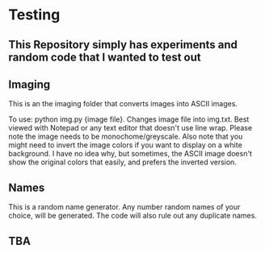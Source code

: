 # Testing

## This Repository simply has experiments and random code that I wanted to test out

## Imaging

This is an the imaging folder that converts images into ASCII images.

To use: python img.py {image file}. Changes image file into img.txt. Best viewed with Notepad or any text editor that doesn't use line wrap. Please note the image needs to be monochome/greyscale. Also note that you might need to invert the image colors if you want to display on a white background. I have no idea why, but sometimes, the ASCII image doesn't show the original colors that easily, and prefers the inverted version.

## Names

This is a random name generator. Any number random names of your choice, will be generated. The code will also rule out any duplicate names.

## TBA
